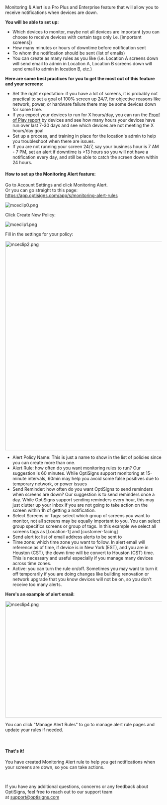 <p><span style="font-weight: 400;">Monitoring &amp; Alert is a Pro Plus and Enterprise feature that will allow you to receive notifications when devices are down.</span></p>
<p><strong>You will be able to set up:</strong></p>
<ul>
<li style="font-weight: 400;" aria-level="1"><span style="font-weight: 400;">Which devices to monitor, maybe not all devices are important (you can choose to receive devices with certain tags only i.e. [important screens])</span></li>
<li style="font-weight: 400;" aria-level="1"><span style="font-weight: 400;">How many minutes or hours of downtime before notification sent</span></li>
<li style="font-weight: 400;" aria-level="1"><span style="font-weight: 400;">To whom the notification should be sent (list of emails)</span></li>
<li style="font-weight: 400;" aria-level="1"><span style="font-weight: 400;">You can create as many rules as you like (i.e. Location A screens down will send email to admin in Location A, Location B screens down will send email to admin in location B, etc.)</span></li>
</ul>
<p><strong>Here are some best practices for you to get the most out of this feature and your screens:</strong></p>
<ul>
<li>Set the right expectation: if you have a lot of screens, it is probably not practical to set a goal of 100% screen up 24/7, for objective reasons like network, power, or hardware failure there may be some devices down for some time.</li>
<li>If you expect your devices to run for X hours/day, you can run the <a href="https://support.optisigns.com/hc/en-us/articles/360058936513" target="_self">Proof of Play report</a> by devices and see how many hours your devices have run over last 7-30 days and see which devices are not meeting the X hours/day goal</li>
<li>Set up a process, and training in place for the location's admin to help you troubleshoot when there are issues.</li>
<li>If you are not running your screen 24/7, say your business hour is 7 AM - 7 PM, set an alert if downtime is &gt;13 hours so you will not have a notification every day, and still be able to catch the screen down within 24 hours. </li>
</ul>
<h4 id="h_01HQ09VDC4MV8A24PMMKVC10SW"><strong>How to set up the Monitoring Alert feature:</strong></h4>
<p>Go to Account Settings and click Monitoring Alert.<br>Or you can go straight to this page: <a href="https://app.optisigns.com/app/s/monitoring-alert-rules">https://app.optisigns.com/app/s/monitoring-alert-rules</a></p>
<p><img src="https://support.optisigns.com/hc/article_attachments/4403292193555" alt="mceclip0.png"></p>
<p>Click Create New Policy:</p>
<p><img src="https://support.optisigns.com/hc/article_attachments/4403298566675" alt="mceclip1.png"></p>
<p>Fill in the settings for your policy:</p>
<p class="wysiwyg-text-align-center"><img src="https://support.optisigns.com/hc/article_attachments/4403306261651" alt="mceclip2.png" width="540" height="671"></p>
<ul>
<li class="wysiwyg-text-align-left">
<span class="wysiwyg-underline">Alert Policy Name:</span> This is just a name to show in the list of policies since you can create more than one.</li>
<li class="wysiwyg-text-align-left">
<span class="wysiwyg-underline">Alert Rule:</span> how often do you want monitoring rules to run? Our suggestion is 60 minutes. While OptiSigns support monitoring at 15-minute intervals, 60min may help you avoid some false positives due to temporary network, or power issues</li>
<li class="wysiwyg-text-align-left">
<span class="wysiwyg-underline">Send Reminder:</span> how often do you want OptiSigns to send reminders when screens are down? Our suggestion is to send reminders once a day. While OptiSigns support sending reminders every hour, this may just clutter up your inbox if you are not going to take action on the screen within 1h of getting a notification.</li>
<li class="wysiwyg-text-align-left">
<span class="wysiwyg-underline">Select Screens or Tags:</span> select which group of screens you want to monitor, not all screens may be equally important to you. You can select group specifics screens or group of tags. In this example we select all screens tags as [Location-1] and [customer-facing]</li>
<li class="wysiwyg-text-align-left">
<span class="wysiwyg-underline">Send alert to:</span> list of email address alerts to be sent to</li>
<li class="wysiwyg-text-align-left">Time zone: which time zone you want to follow. In alert email will reference as of time, if device is in New York (EST), and you are in Houston (CST), the down time will be convert to Houston (CST) time. This is necessary and useful especially if you manage many devices across time zones.</li>
<li class="wysiwyg-text-align-left">
<span class="wysiwyg-underline">Active:</span> you can turn the rule on/off. Sometimes you may want to turn it off temporarily if you are doing changes like building renovation or network upgrade that you know devices will not be on, so you don't receive too many alerts.</li>
</ul>
<p><strong>Here's an example of alert email:</strong></p>
<p><img src="https://support.optisigns.com/hc/article_attachments/4403306337299" alt="mceclip4.png" width="544" height="373"></p>
<p>You can click "Manage Alert Rules" to go to manage alert rule pages and update your rules if needed.</p>
<p> </p>
<h4 id="h_01HQ09VDC4CFQF0DV380HZ7HWV"><strong>That's it!</strong></h4>
<p>You have created Monitoring Alert rule to help you get notifications when your screens are down, so you can take actions.</p>
<p> </p>
<p>If you have any additional questions, concerns or any feedback about OptiSigns, feel free to reach out to our support team at <a href="mailto:support@optisigns.com" target="_self">support@optisigns.com</a></p>